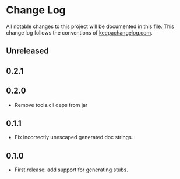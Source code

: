 # Change Log
All notable changes to this project will be documented in this file. This change log follows the conventions of [keepachangelog.com](http://keepachangelog.com/).

## Unreleased

## 0.2.1

## 0.2.0

- Remove tools.cli deps from jar

## 0.1.1

- Fix incorrectly unescaped generated doc strings.

## 0.1.0

- First release: add support for generating stubs.
